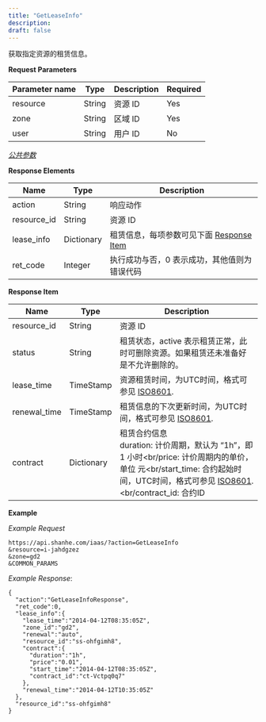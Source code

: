 ```yaml
---
title: "GetLeaseInfo"
description: 
draft: false
---
```




获取指定资源的租赁信息。


**Request Parameters**

| Parameter name | Type | Description | Required |
| --- | --- | --- | --- |
| resource | String | 资源 ID | Yes |
| zone | String | 区域 ID | Yes |
| user | String | 用户 ID | No |

[_公共参数_](../../../parameters/)

**Response Elements**

| Name | Type | Description |
| --- | --- | --- |
| action | String | 响应动作 |
| resource_id | String | 资源 ID |
| lease_info | Dictionary | 租赁信息，每项参数可见下面 [Response Item](#response-item) |
| ret_code | Integer | 执行成功与否，0 表示成功，其他值则为错误代码 |

**Response Item**

| Name | Type | Description |
| --- | --- | --- |
| resource_id | String | 资源 ID |
| status | String | 租赁状态，active 表示租赁正常，此时可删除资源。如果租赁还未准备好是不允许删除的。 |
| lease_time | TimeStamp | 资源租赁时间，为UTC时间，格式可参见 [ISO8601](http://www.w3.org/TR/NOTE-datetime). |
| renewal_time | TimeStamp | 租赁信息的下次更新时间，为UTC时间，格式可参见 [ISO8601](http://www.w3.org/TR/NOTE-datetime). |
| contract | Dictionary | 租赁合约信息<br/>duration: 计价周期，默认为 “1h”，即 1 小时<br/price: 计价周期内的单价，单位 元<br/start_time: 合约起始时间，UTC时间，格式可参见 [ISO8601](http://www.w3.org/TR/NOTE-datetime).<br/contract_id: 合约ID |

**Example**

_Example Request_

```
https://api.shanhe.com/iaas/?action=GetLeaseInfo
&resource=i-jahdgzez
&zone=gd2
&COMMON_PARAMS
```

_Example Response_:

```
{
  "action":"GetLeaseInfoResponse",
  "ret_code":0,
  "lease_info":{
    "lease_time":"2014-04-12T08:35:05Z",
    "zone_id":"gd2",
    "renewal":"auto",
    "resource_id":"ss-ohfgimh8",
    "contract":{
      "duration":"1h",
      "price":"0.01",
      "start_time":"2014-04-12T08:35:05Z",
      "contract_id":"ct-Vctpq0q7"
    },
    "renewal_time":"2014-04-12T10:35:05Z"
  },
  "resource_id":"ss-ohfgimh8"
}
```
